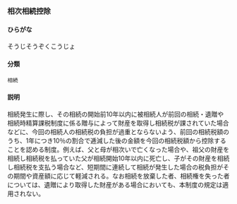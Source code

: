 <div style="display:none;">

## [あ行](securities-terms?id=あ行)
## [か行](securities-terms?id=か行)
## [さ行](securities-terms?id=さ行)

</div>

### 相次相続控除

#### ひらがな

そうじそうぞくこうじょ

#### 分類

`相続`

#### 説明

相続発生に際し、その相続の開始前10年以内に被相続人が前回の相続・遺贈や相続時精算課税制度に係る贈与によって財産を取得し相続税が課されていた場合などに、今回の相続人の相続税の負担が過重とならないよう、前回の相続税額のうち、1年につき10％の割合で逓減した後の金額を今回の相続税額から控除することを認める制度。例えば、父と母が相次いで亡くなった場合や、祖父の財産を相続し相続税を払っていた父が相続開始10年以内に死亡し、子がその財産を相続し相続税を支払う場合など、短期間に連続して相続が発生した場合の税負担がその期間や資産額に応じて軽減される。なお相続を放棄した者、相続権を失った者については、遺贈により取得した財産がある場合においても、本制度の規定は適用されない。

<div style="display:none;">

## [た行](securities-terms?id=た行)
## [な行](securities-terms?id=な行)
## [は行](securities-terms?id=は行)
## [ま行](securities-terms?id=ま行)
## [や行](securities-terms?id=や行)
## [ら行](securities-terms?id=ら行)
## [わ行](securities-terms?id=わ行)
## [英数字・記号](securities-terms?id=英数字・記号)

</div>

